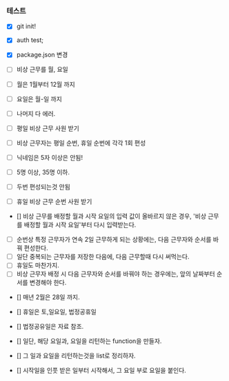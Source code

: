 ### 테스트

- [x] git init!
- [x] auth test;
- [x] package.json 변경

- [ ] 비상 근무를 월, 요일
- [ ] 월은 1월부터 12월 까지
- [ ] 요일은 월-일 까지
- [ ] 나머지 다 에러.

- [ ] 평일 비상 근무 사원 받기
- [ ] 비상 근무자는 평일 순번, 휴일 순번에 각각 1회 편성
- [ ] 닉네임은 5자 이상은 안됨!
- [ ] 5명 이상, 35명 이하.
- [ ] 두번 편성되는것 안됨
- [ ] 휴일 비상 근무 순번 사원 받기

- [] 비상 근무를 배정할 월과 시작 요일의 입력 값이 올바르지 않은 경우, '비상 근무를 배정할 월과 시작 요일'부터 다시 입력받는다.

- [ ] 순번상 특정 근무자가 연속 2일 근무하게 되는 상황에는, 다음 근무자와 순서를 바꿔 편성한다.
- [ ] 일단 중복되는 근무자를 저장한 다음에, 다음 근무할때 다시 써먹는다.
- [ ] 휴일도 마찬가지.
- [ ] 비상 근무자 배정 시 다음 근무자와 순서를 바꿔야 하는 경우에는, 앞의 날짜부터 순서를 변경해야 한다.

- [] 매년 2월은 28일 까지.
- [] 휴일은 토,일요일, 법정공휴일
- [] 법정공유일은 자료 참조.

- [] 일단, 해당 요일과, 요일을 리턴하는 function을 만들자.
- [] 그 일과 요일을 리턴하는것을 list로 정리하자.
- [] 시작일을 인풋 받은 일부터 시작해서, 그 요일 부로 요일을 붙인다.

